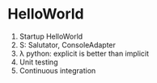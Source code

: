 # HelloWorld

1) Startup HelloWorld
2) S: Salutator, ConsoleAdapter
3) λ python: explicit is better than implicit
4) Unit testing
5) Continuous integration